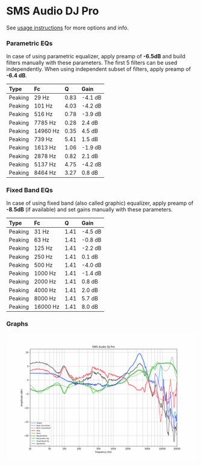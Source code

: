 # SMS Audio DJ Pro
See [usage instructions](https://github.com/jaakkopasanen/AutoEq#usage) for more options and info.

### Parametric EQs
In case of using parametric equalizer, apply preamp of **-6.5dB** and build filters manually
with these parameters. The first 5 filters can be used independently.
When using independent subset of filters, apply preamp of **-6.4 dB**.

| Type    | Fc       |    Q | Gain    |
|:--------|:---------|:-----|:--------|
| Peaking | 29 Hz    | 0.83 | -4.1 dB |
| Peaking | 101 Hz   | 4.03 | -4.2 dB |
| Peaking | 516 Hz   | 0.78 | -3.9 dB |
| Peaking | 7785 Hz  | 0.28 | 2.4 dB  |
| Peaking | 14960 Hz | 0.35 | 4.5 dB  |
| Peaking | 739 Hz   | 5.41 | 1.5 dB  |
| Peaking | 1613 Hz  | 1.06 | -1.9 dB |
| Peaking | 2878 Hz  | 0.82 | 2.1 dB  |
| Peaking | 5137 Hz  | 4.75 | -4.2 dB |
| Peaking | 8464 Hz  | 3.27 | 0.8 dB  |

### Fixed Band EQs
In case of using fixed band (also called graphic) equalizer, apply preamp of **-8.5dB**
(if available) and set gains manually with these parameters.

| Type    | Fc       |    Q | Gain    |
|:--------|:---------|:-----|:--------|
| Peaking | 31 Hz    | 1.41 | -4.5 dB |
| Peaking | 63 Hz    | 1.41 | -0.8 dB |
| Peaking | 125 Hz   | 1.41 | -2.2 dB |
| Peaking | 250 Hz   | 1.41 | 0.1 dB  |
| Peaking | 500 Hz   | 1.41 | -4.0 dB |
| Peaking | 1000 Hz  | 1.41 | -1.4 dB |
| Peaking | 2000 Hz  | 1.41 | 0.8 dB  |
| Peaking | 4000 Hz  | 1.41 | 2.0 dB  |
| Peaking | 8000 Hz  | 1.41 | 5.7 dB  |
| Peaking | 16000 Hz | 1.41 | 8.0 dB  |

### Graphs
![](./SMS%20Audio%20DJ%20Pro.png)